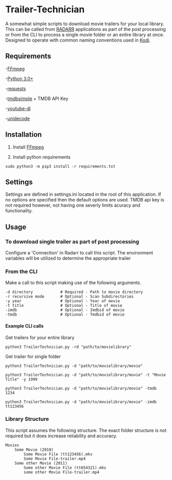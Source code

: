 # Trailer-Technician
A somewhat simple scripts to download movie trailers for your local library.  This can be called from [RADARR](https://github.com/Radarr/Radarr) applications as part of the post processing or from the CLI to process a single movie folder or an entire library at once.  Designed to operate with common naming conventions used in [Kodi](https://kodi.tv).

## Requirements
-[FFmpeg](https://github.com/FFmpeg/FFmpeg)

-[Python 3.0+](https://www.python.org/)

-[requests](https://github.com/psf/requests)

-[tmdbsimple](https://github.com/celiao/tmdbsimple/blob/master/README.rst) + TMDB API Key

-[youtube-dl](https://github.com/rg3/youtube-dl/blob/master/README.md#installation)

-[unidecode](https://github.com/avian2/unidecode)

## Installation
1. Install [FFmpeg](https://github.com/FFmpeg/FFmpeg)

2. Install python requirements
```
sudo python3 -m pip3 install -r requirements.txt
```

## Settings
Settings are defined in settings.ini located in the root of this application.  If no options are specified then the default options are used.  TMDB api key is not required however, not having one severly limits acuracy and functionality.

## Usage

### To download single trailer as part of post processing
Configure a 'Connection' in Radarr to call this script. The environment variables will be utilized to determine the appropriate trailer

### From the CLI
Make a call to this script making use of the following arguments.
```
-d directory            # Required - Path to movie directory
-r recursive mode       # Optional - Scan Subdirectories
-y year                 # Optional - Year of movie
-t title                # Optional - Title of movie
-imdb                   # Optional - Imdbid of movie
-tmdb                   # Optional - Tmdbid of movie
```

#### Example CLI calls
Get trailers for your entire library
```
python3 TrailerTechnician.py -rd "path/to/movielibrary"
```

Get trailer for single folder
```
python3 TrailerTechnician.py -d "path/to/movielibrary/movie"

python3 TrailerTechnician.py -d "path/to/movielibrary/movie" -t "Movie Title" -y 1999

python3 TrailerTechnician.py -d "path/to/movielibrary/movie" -tmdb 1234

python3 TrailerTechnician.py -d "path/to/movielibrary/movie" -imdb tt123456
```

### Library Structure
This script assumes the following structure.  The exact folder structure is not required but it does increase reliability and accuracy.

```
Movies
    Some Movie (2010)
        Some Movie File (tt123456).mkv
        Some Movie File-trailer.mp4
    Some other Movie (2011)
        Some other Movie File (tt654321).mkv
        some other Movie File-trailer.mp4
```